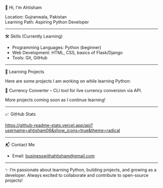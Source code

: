 👋 Hi, I'm Ahtisham

Location: Gujranwala, Pakistan  
Learning Path: Aspiring Python Developer  

---

 🛠️ Skills (Currently Learning)

- Programming Languages: Python (beginner)  
- Web Development: HTML, CSS, basics of Flask/Django  
- Tools: Git, GitHub  

---

📂 Learning Projects 

Here are some projects I am working on while learning Python:

💱 Currency Converter 
– CLI tool for live currency conversion via API.   

More projects coming soon as I continue learning!

---

 📈 GitHub Stats

https://github-readme-stats.vercel.app/api?username=ahtisham06&show_icons=true&theme=radical

---

📬 Contact Me

- Email: businesswithahtisham@gmail.com

---

✨ I’m passionate about learning Python, building projects, and growing as a developer. Always excited to collaborate and contribute to open-source projects!

